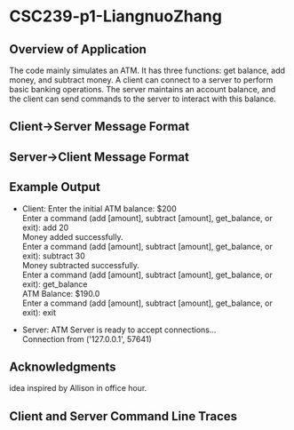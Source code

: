 # CSC239-p1-LiangnuoZhang

## Overview of Application
The code mainly simulates an ATM. It has three functions: get balance, add money, and subtract money. A client can connect to a server to perform basic banking operations. The server maintains an account balance, and the client can send commands to the server to interact with this balance.

## Client->Server Message Format

## Server->Client Message Format

## Example Output
- Client:
Enter the initial ATM balance: $200  
Enter a command (add [amount], subtract [amount], get_balance, or exit): add 20  
Money added successfully.  
Enter a command (add [amount], subtract [amount], get_balance, or exit): subtract 30  
Money subtracted successfully.  
Enter a command (add [amount], subtract [amount], get_balance, or exit): get_balance  
ATM Balance: $190.0  
Enter a command (add [amount], subtract [amount], get_balance, or exit): exit  

- Server:
ATM Server is ready to accept connections...  
Connection from ('127.0.0.1', 57641)  

## Acknowledgments
idea inspired by Allison in office hour.

## Client and Server Command Line Traces

